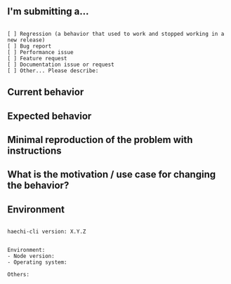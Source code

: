 <!--
PLEASE HELP US PROCESS GITHUB ISSUES FASTER BY PROVIDING THE FOLLOWING INFORMATION.

ISSUES MISSING IMPORTANT INFORMATION MAY BE CLOSED WITHOUT INVESTIGATION.
-->

## I'm submitting a...
<!-- Check one of the following options with "x" -->
<pre><code>
[ ] Regression (a behavior that used to work and stopped working in a new release)
[ ] Bug report  <!-- Please search GitHub for a similar issue or PR before submitting -->
[ ] Performance issue
[ ] Feature request
[ ] Documentation issue or request
[ ] Other... Please describe:
</code></pre>

## Current behavior
<!-- Describe how the issue manifests. -->


## Expected behavior
<!-- Describe what the desired behavior would be. -->


## Minimal reproduction of the problem with instructions
<!--
For bug reports please provide the *STEPS TO REPRODUCE* and if possible a *MINIMAL DEMO* of the problem.
-->

## What is the motivation / use case for changing the behavior?
<!-- Describe the motivation or the concrete use case. -->


## Environment

<pre><code>
haechi-cli version: X.Y.Z
<!-- Check whether this is still an issue in the most recent haechi-cli version -->

Environment:
- Node version:
- Operating system:

Others:
<!-- Anything else relevant?  Operating system version, IDE, package manager, HTTP server, ... -->
</code></pre>
